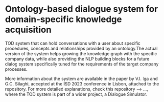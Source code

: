 # Ontology-based dialogue system for domain-specific knowledge acquisition

TOD system that can hold conversations with a user about specific procedures, concepts and relationships provided by an ontology.The actual version of the system helps growing the knowledge graph with the specific company data, while also providing the NLP building blocks for a future dialog system specifically tuned for the requirements of the target company processes.

More information about the system are available in the paper by V.I. Iga and G.C. Silaghi, accepted at the ISD 2023 conference in Lisbon, attached to the repository. For more detailed explanations, check this repository --> ..., where the TOD system is part of a wider project, a Dialogue Simulator.
